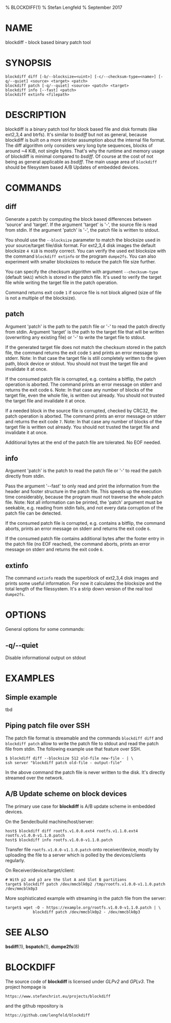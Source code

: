 % BLOCKDIFF(1)
% Stefan Lengfeld
% September 2017


NAME
====
blockdiff - block based binary patch tool


SYNOPSIS
========

    blockdiff diff [-b/--blocksize=<uint>] [-c/--checksum-type=<name>] [-q/--quiet] <source> <target> <patch>
    blockdiff patch [-q/--quiet] <source> <patch> <target>
    blockdiff info [--fast] <patch>
    blockdiff extinfo <filepath>


DESCRIPTION
===========

blockdiff is a binary patch tool for block based file and disk formats (like
ext2,3,4 and btrfs). It's similar to *bsdiff* but not as general, because
blockdiff is built on a more stricter assumption about the internal file
format.  The diff algorithm only considers very long byte sequences, blocks of
around ~4 KiB, not single bytes. That's why the runtime and memory usage of
blockdiff is minimal compared to *bsdiff*. Of course at the cost of not being
as general applicable as *bsdiff*.  The main usage area of `blockdiff` should
be filesystem based A/B Updates of embedded devices.


COMMANDS
========

## diff

Generate a patch by computing the block based differences between 'source' and
'target'. If the argument 'target' is '-', the source file is read from stdin.
If the argument 'patch' is '-', the patch file is written to stdout.

You should use the `--blocksize` parameter to match the blocksize used in your
source/target file/disk format. For ext2,3,4 disk images the default blocksize
`4 KiB` is mostly correct.  You can verify the used ext blocksize with the
command `blockdiff extinfo` or the program `dumpe2fs`. You can also experiment
with smaller blocksizes to reduce the patch file size further.

You can specify the checksum algorithm with argument `--checksum-type` (default
`SHA1`) which is stored in the patch file. It's used to verify the target file
while writing the target file in the patch operation.

Command returns exit code `1` if source file is not block aligned (size of file
is not a multiple of the blocksize).


## patch

Argument 'patch' is the path to the patch file or '-' to read the patch
directly from stdin. Argument 'target' is the path to the target file that will
be written (overwriting any existing file) or '-' to write the target file to
stdout.

If the generated target file does not match the checksum stored in the patch
file, the command returns the exit code `5` and prints an error message to
stderr. Note: In that case the target file is still completely written to the
given path, block device or stdout. You should not trust the target file and
invalidate it at once.

If the consumed patch file is corrupted, e.g. contains a bitflip, the patch
operation is aborted. The command prints an error message on stderr and returns
the exit code `6`. Note: In that case any number of blocks of the target file,
even the whole file, is written out already. You should not trusted the target
file and invalidate it at once.

If a needed block in the source file is corrupted, checked by CRC32, the patch
operation is aborted.  The command prints an error message on stderr and
returns the exit code `7`. Note: In that case any number of blocks of the
target file is written out already. You should not trusted the target file and
invalidate it at once.

Additional bytes at the end of the patch file are tolerated. No EOF needed.


## info

Argument 'patch' is the patch to read the patch file or '-' to read the patch
directly from stdin.

Pass the argument '--fast' to only read and print the information from the
header and footer structure in the patch file. This speeds up the execution
time considerably, because the program must not traverse the whole patch file.
Note: Not all information can be printed, the 'patch' argument must be
seekable, e.g.  reading from stdin fails, and not every data corruption of the
patch file can be detected.

If the consumed patch file is corrupted, e.g. contains a bitflip, the command
aborts, prints an error message on stderr and returns the exit code `6`.

If the consumed patch file contains additional bytes after the footer entry in
the patch file (no EOF reached), the command aborts, prints an error message on
stderr and returns the exit code `6`.


## extinfo

The command `extinfo` reads the superblock of ext2,3,4 disk images and prints
some useful information. For now it calculates the blocksize and the total
length of the filessystem. It's a strip down version of the real tool
`dumpe2fs`.


OPTIONS
=======

General options for some commands:

## -q/--quiet

Disable informational output on stdout


EXAMPLES
========

## Simple example

tbd


## Piping patch file over SSH

The patch file format is streamable and the commands `blockdiff diff` and
`blockdiff patch` allow to write the patch file to stdout and read the patch
file from stdin. The following example use that feature over SSH.

    $ blockdiff diff --blocksize 512 old-file new-file - | \
	ssh server "blockdiff patch old-file - output-file"

In the above command the patch file is never written to the disk. It's directly
streamed over the network.


## A/B Update scheme on block devices

The primary use case for **blockdiff** is A/B update scheme in embedded
devices.

On the Sender/build machine/host/server:

    host$ blockdiff diff rootfs.v1.0.0.ext4 rootfs.v1.1.0.ext4 rootfs.v1.0.0-v1.1.0.patch
    host$ blockdiff info rootfs.v1.0.0-v1.1.0.patch

Transfer file `rootfs.v1.0.0-v1.1.0.patch` onto receiver/device, mostly by
uploading the file to a server which is polled by the devices/clients
regularly.

On Receiver/device/target/client:

    # With p2 and p3 are the Slot A and Slot B partitions
    target$ blockdiff patch /dev/mmcblk0p2 /tmp/rootfs.v1.0.0-v1.1.0.patch /dev/mmcblk0p3

More sophisticated example with streaming in the patch file from the server:

    target$ wget -O - https://example.org/rootfs.v1.0.0-v1.1.0.patch | \
                blockdiff patch /dev/mmcblk0p2 - /dev/mmcblk0p3


SEE ALSO
========

**bsdiff**(1), **bspatch**(1), **dumpe2fs**(8)


BLOCKDIFF
=========
The source code of **blockdiff** is licensed under *GLPv2* and *GPLv3*.  The
project hompage is

    https://www.stefanchrist.eu/projects/blockdiff

and the github repository is

    https://github.com/lengfeld/blockdiff
